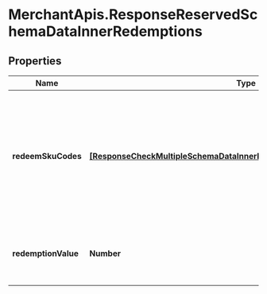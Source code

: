 # MerchantApis.ResponseReservedSchemaDataInnerRedemptions

## Properties

Name | Type | Description | Notes
------------ | ------------- | ------------- | -------------
**redeemSkuCodes** | [**[ResponseCheckMultipleSchemaDataInnerRedemptionsRedeemSkuCodesInner]**](ResponseCheckMultipleSchemaDataInnerRedemptionsRedeemSkuCodesInner.md) | Contains redeemed SKU information of the voucher (for voucher type is conditional and support sku) | [optional] 
**redemptionValue** | **Number** | Actual redemption value of voucher type &#x3D; conditional | [optional] 


